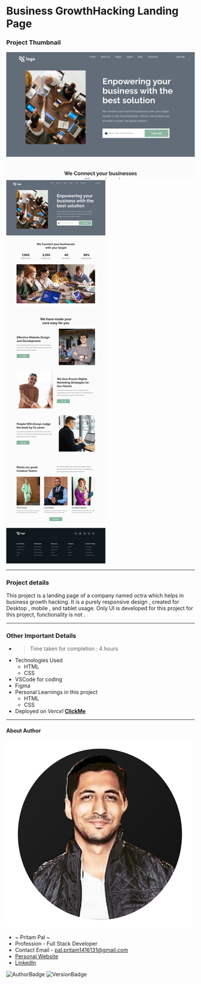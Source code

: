 # Business GrowthHacking Landing Page 

### Project Thumbnail

![ImageThumbnail](./1.png)
![ImageThumbnail](./12.png)
***
### Project details
This project is a landing page of a company named octra which helps in business growth hacking. It is a purely responsive design , created for Desktop , mobile , and tablet usage. Only UI is developed for this project for this project, functionality is not .


***
### Other Important Details
- >Time taken for completion : 4 hours
- Technologies Used
  - HTML
  - CSS
- VSCode for coding
- Figma
- Personal Learnings in this project 
    - HTML
    - CSS 
- Deployed on *Vercel*  **[ClickMe]()** 
*** 
#### About Author
![AuthorImage](./circle-profile-pic.png)
- ~ Pritam Pal ~
- Profession - Full Stack Developer
- Contact Email - pal.pritam1416131@gmail.com
- [Personal Website](#)
- [LinkedIn](https://www.linkedin.com/in/pritampal1/)  

![AuthorBadge](https://img.shields.io/badge/Author-Pritam-yellow)
![VersionBadge](https://img.shields.io/badge/Version-1.0.0-lightgrey)
